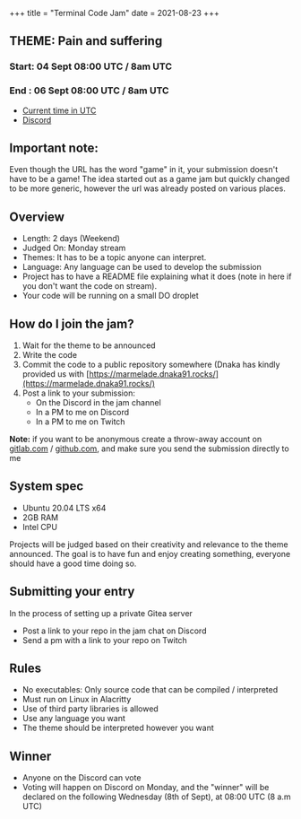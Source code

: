 +++
title = "Terminal Code Jam"
date = 2021-08-23
+++

## THEME: Pain and suffering

### Start: 04 Sept 08:00 UTC / 8am UTC
### End  : 06 Sept 08:00 UTC / 8am UTC

* [Current time in UTC](https://time.is/UTC)
* [Discord](https://discord.gg/qtyDMat)

## Important note: 

Even though the URL has the word "game" in it, your submission doesn't have to be a game!
The idea started out as a game jam but quickly changed to be more generic, however the url was already posted
on various places.

## Overview

- Length: 2 days (Weekend)
- Judged On: Monday stream
- Themes: It has to be a topic anyone can interpret.
- Language: Any language can be used to develop the submission
- Project has to have a README file explaining what it does (note in here if you don't want the code on
  stream).
- Your code will be running on a small DO droplet

## How do I join the jam?

1. Wait for the theme to be announced
2. Write the code
3. Commit the code to a public repository somewhere (Dnaka has kindly provided
   us with [https://marmelade.dnaka91.rocks/](https://marmelade.dnaka91.rocks/)
4. Post a link to your submission:
    * On the Discord in the jam channel
    * In a PM to me on Discord
    * In a PM to me on Twitch
 
**Note:** if you want to be anonymous create a throw-away account on
[gitlab.com](https://gitlab.com) / [github.com](https://github.com), and make
sure you send the submission directly to me

## System spec
- Ubuntu 20.04 LTS x64
- 2GB RAM
- Intel CPU
  
Projects will be judged based on their creativity and relevance to the theme announced.
The goal is to have fun and enjoy creating something, 
everyone should have a good time doing so.

## Submitting your entry

In the process of setting up a private Gitea server

* Post a link to your repo in the jam chat on Discord
* Send a pm with a link to your repo on Twitch

## Rules
- No executables: Only source code that can be compiled / interpreted
- Must run on Linux in Alacritty
- Use of third party libraries is allowed
- Use any language you want
- The theme should be interpreted however you want

## Winner
* Anyone on the Discord can vote
* Voting will happen on Discord on Monday, and the "winner" will be declared
  on the following Wednesday (8th of Sept), at 08:00 UTC (8 a.m UTC)

